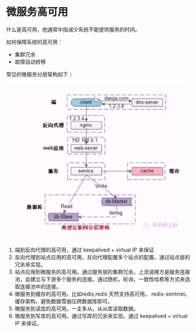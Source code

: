 # 微服务高可用

什么是高可用，他通常中指减少系统不能提供服务的时间。

如何保障系统的高可用：

+ 集群冗余
+ 故障自动转移

常见的微服务分层架构如下：

![](../image/micro-service-ha-1.jpg)

1. 端到反向代理的高可用，通过 keepalived + virtual IP 来保证
2. 反向代理到站点应用的高可用。反向代理配置多个站点的配置。通过站点层的冗余来实现。
3. 站点应用到微服务的高可用。通过服务层的集群冗余。上流调用方是服务连接池，会建立与下游多个服务的连接。通过随机，轮询，一致性哈希等方式来选取连接池中的连接。
4. 微服务到缓存的高可用。比如redis,redis 天然支持高可用。 redis-sentinel。缓存架构，避免数据雪崩压跨数据库即可。
5. 微服务到读库的高可用。一主多从。从从库读取数据。
6. 微服务到写库的高可用。通过写库的冗余来实现。通过 keepalived + virtual IP 来保证。